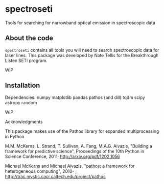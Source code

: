 spectroseti
======
Tools for searching for narrowband optical emission in spectroscopic data

About the code
--------------------------
``spectroseti`` contains all tools you will need to search spectroscopic data
for laser lines. This package was developed by Nate Tellis for the Breakthrough
Listen SETI program.

WIP



Installation
--------------------------


Dependencies:
numpy
matplotlib
pandas
pathos (and dill)
tqdm
scipy
astropy
random


WIP



Acknowledgments


This package makes use of the Pathos library for expanded multiprocessing in Python

M.M. McKerns, L. Strand, T. Sullivan, A. Fang, M.A.G. Aivazis,
"Building a framework for predictive science", Proceedings of
the 10th Python in Science Conference, 2011;
http://arxiv.org/pdf/1202.1056

Michael McKerns and Michael Aivazis,
"pathos: a framework for heterogeneous computing", 2010- ;
http://trac.mystic.cacr.caltech.edu/project/pathos
